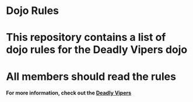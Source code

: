 Dojo Rules
==========

# This repository contains a list of dojo rules for the Deadly Vipers dojo

# All members should read the rules

#### For more information, check out the [Deadly Vipers](https://github.com/deadlyvipers)

